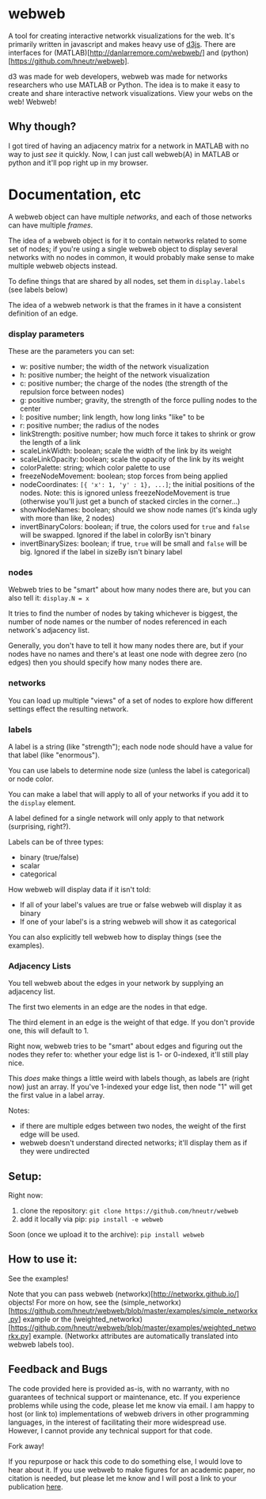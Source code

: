 # webweb
A tool for creating interactive networkk visualizations for the web. It's primarily written in javascript and makes heavy use of [d3js](d3js.org). There are interfaces for (MATLAB)[http://danlarremore.com/webweb/] and (python)[https://github.com/hneutr/webweb].

d3 was made for web developers, webweb was made for networks researchers who use MATLAB or Python. The idea is to make it easy to create and share interactive network visualizations. View your webs on the web! Webweb!

## Why though?
I got tired of having an adjacency matrix for a network in MATLAB with no way to just _see_ it quickly. Now, I can just call webweb(A) in MATLAB or python and it'll pop right up in my browser.

# Documentation, etc

A webweb object can have multiple _networks_, and each of those networks can have multiple _frames_.

The idea of a webweb object is for it to contain networks related to some set of nodes; if you're using a single webweb object to display several networks with no nodes in common, it would probably make sense to make multiple webweb objects instead.

To define things that are shared by all nodes, set them in `display.labels` (see labels below)

The idea of a webweb network is that the frames in it have a consistent definition of an edge.

### display parameters

These are the parameters you can set:

- w: positive number; the width of the network visualization
- h: positive number; the height of the network visualization
- c: positive number; the charge of the nodes (the strength of the repulsion force between nodes)
- g: positive number; gravity, the strength of the force pulling nodes to the center
- l: positive number; link length, how long links "like" to be
- r: positive number; the radius of the nodes
- linkStrength: positive number; how much force it takes to shrink or grow the length of a link
- scaleLinkWidth: boolean; scale the width of the link by its weight
- scaleLinkOpacity: boolean; scale the opacity of the link by its weight
- colorPalette: string; which color palette to use
- freezeNodeMovement: boolean; stop forces from being applied
- nodeCoordinates: `[{ 'x': 1, 'y' : 1}, ...]`; the initial positions of the nodes. Note: this is ignored unless freezeNodeMovement is true (otherwise you'll just get a bunch of stacked circles in the corner...)
- showNodeNames: boolean; should we show node names (it's kinda ugly with more than like, 2 nodes)
- invertBinaryColors: boolean; if true, the colors used for `true` and `false` will be swapped. Ignored if the label in colorBy isn't binary
- invertBinarySizes: boolean; if true, `true` will be small and `false` will be big. Ignored if the label in sizeBy isn't binary label

### nodes

Webweb tries to be "smart" about how many nodes there are, but you can also tell it: `display.N = x`

It tries to find the number of nodes by taking whichever is biggest, the number of node names or the number of nodes referenced in each network's adjacency list.

Generally, you don't have to tell it how many nodes there are, but if your nodes have no names and there's at least one node with degree zero (no edges) then you should specify how many nodes there are.

### networks

You can load up multiple "views" of a set of nodes to explore how different settings effect the resulting network.

### labels

A label is a string (like "strength"); each node node should have a value for that label (like "enormous"). 

You can use labels to determine node size (unless the label is categorical) or node color.

You can make a label that will apply to all of your networks if you add it to the `display` element.

A label defined for a single network will only apply to that network (surprising, right?).

Labels can be of three types:
- binary (true/false)
- scalar
- categorical

How webweb will display data if it isn't told:
- If all of your label's values are true or false webweb will display it as binary
- If one of your label's is a string webweb will show it as categorical

You can also explicitly tell webweb how to display things (see the examples).

### Adjacency Lists

You tell webweb about the edges in your network by supplying an adjacency list.

The first two elements in an edge are the nodes in that edge.

The third element in an edge is the weight of that edge. If you don't provide one, this will default to 1.

Right now, webweb tries to be "smart" about edges and figuring out the nodes they refer to: whether your edge list is 1- or 0-indexed, it'll still play nice.

This _does_ make things a little weird with labels though, as labels are (right now) just an array. If you've 1-indexed your edge list, then node "1" will get the first value in a label array.

Notes:

- if there are multiple edges between two nodes, the weight of the first edge will be used.
- webweb doesn't understand directed networks; it'll display them as if they were undirected

## Setup:

Right now:

1. clone the repository: `git clone https://github.com/hneutr/webweb`
2. add it locally via pip: `pip install -e webweb`

Soon (once we upload it to the archive):
`pip install webweb`

## How to use it:

See the examples!

Note that you can pass webweb (networkx)[http://networkx.github.io/] objects! For more on how, see the (simple_networkx)[https://github.com/hneutr/webweb/blob/master/examples/simple_networkx.py] example or the (weighted_networkx)[https://github.com/hneutr/webweb/blob/master/examples/weighted_networkx.py] example. (Networkx attributes are automatically translated into webweb labels too).

## Feedback and Bugs

The code provided here is provided as-is, with no warranty, with no guarantees of technical support or maintenance, etc. If you experience problems while using the code, please let me know via email. I am happy to host (or link to) implementations of webweb drivers in other programming languages, in the interest of facilitating their more widespread use. However, I cannot provide any technical support for that code. 

Fork away!

If you repurpose or hack this code to do something else, I would love to hear about it. If you use webweb to make figures for an academic paper, no citation is needed, but please let me know and I will post a link to your publication [here](http://danlarremore.com/webweb/).

